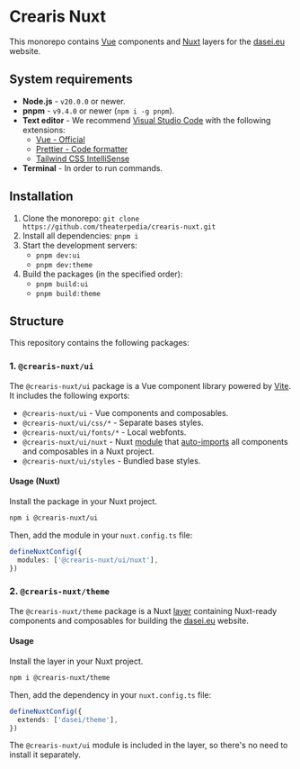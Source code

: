 # Crearis Nuxt

This monorepo contains [Vue](https://vuejs.org) components and [Nuxt](https://nuxt.com) layers for the [dasei.eu](https://dasei.eu) website.

## System requirements

- **Node.js** - `v20.0.0` or newer.
- **pnpm** - `v9.4.0` or newer (`npm i -g pnpm`).
- **Text editor** - We recommend [Visual Studio Code](https://code.visualstudio.com) with the following extensions:
  - [Vue - Official](https://marketplace.visualstudio.com/items?itemName=Vue.volar)
  - [Prettier - Code formatter](https://marketplace.visualstudio.com/items?itemName=esbenp.prettier-vscode)
  - [Tailwind CSS IntelliSense](https://marketplace.visualstudio.com/items?itemName=bradlc.vscode-tailwindcss)
- **Terminal** - In order to run commands.

## Installation

1. Clone the monorepo: `git clone https://github.com/theaterpedia/crearis-nuxt.git`
2. Install all dependencies: `pnpm i`
3. Start the development servers:
   - `pnpm dev:ui`
   - `pnpm dev:theme`
4. Build the packages (in the specified order):
   - `pnpm build:ui`
   - `pnpm build:theme`

## Structure

This repository contains the following packages:

### 1. `@crearis-nuxt/ui`

The `@crearis-nuxt/ui` package is a Vue component library powered by [Vite](https://vite.dev). It includes the following exports:

- `@crearis-nuxt/ui` - Vue components and composables.
- `@crearis-nuxt/ui/css/*` - Separate bases styles.
- `@crearis-nuxt/ui/fonts/*` - Local webfonts.
- `@crearis-nuxt/ui/nuxt` - Nuxt [module](https://nuxt.com/docs/guide/concepts/modules) that [auto-imports](https://nuxt.com/docs/guide/concepts/auto-imports) all components and composables in a Nuxt project.
- `@crearis-nuxt/ui/styles` - Bundled base styles.

#### Usage (Nuxt)

Install the package in your Nuxt project.

```bash
npm i @crearis-nuxt/ui
```

Then, add the module in your `nuxt.config.ts` file:

```ts
defineNuxtConfig({
  modules: ['@crearis-nuxt/ui/nuxt'],
})
```

### 2. `@crearis-nuxt/theme`

The `@crearis-nuxt/theme` package is a Nuxt [layer](https://nuxt.com/docs/getting-started/layers) containing Nuxt-ready components and composables for building the [dasei.eu](https://dasei.eu) website.

#### Usage

Install the layer in your Nuxt project.

```bash
npm i @crearis-nuxt/theme
```

Then, add the dependency in your `nuxt.config.ts` file:

```ts
defineNuxtConfig({
  extends: ['dasei/theme'],
})
```

The `@crearis-nuxt/ui` module is included in the layer, so there's no need to install it separately.

